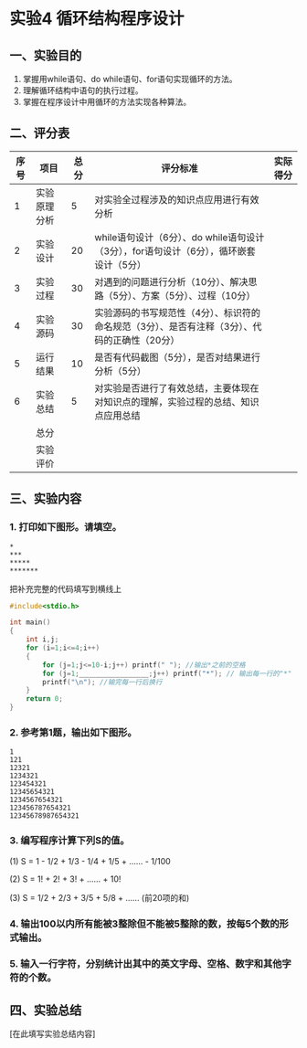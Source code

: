 # 实验4 循环结构程序设计

## 一、实验目的

1. 掌握用while语句、do while语句、for语句实现循环的方法。
2. 理解循环结构中语句的执行过程。
3. 掌握在程序设计中用循环的方法实现各种算法。

## 二、评分表

| 序号 | 项目 | 总分 | 评分标准 | 实际得分 |
|------|------|------|----------|-----------|
| 1 | 实验原理分析 | 5 | 对实验全过程涉及的知识点应用进行有效分析 | |
| 2 | 实验设计 | 20 | while语句设计（6分）、do while语句设计（3分），for语句设计（6分），循环嵌套设计（5分） | |
| 3 | 实验过程 | 30 | 对遇到的问题进行分析（10分）、解决思路（5分）、方案（5分）、过程（10分） | |
| 4 | 实验源码 | 30 | 实验源码的书写规范性（4分）、标识符的命名规范（3分）、是否有注释（3分）、代码的正确性（20分） | |
| 5 | 运行结果 | 10 | 是否有代码截图（5分），是否对结果进行分析（5分） | |
| 6 | 实验总结 | 5 | 对实验是否进行了有效总结，主要体现在对知识点的理解，实验过程的总结、知识点应用总结 | |
| | 总分 | | | |
| | 实验评价 | | | |

## 三、实验内容

### 1. 打印如下图形。请填空。

```
*
***
*****
*******
```

把补充完整的代码填写到横线上

```c
#include<stdio.h>

int main()
{
    int i,j;
    for (i=1;i<=4;i++)
    {
        for (j=1;j<=10-i;j++) printf(" "); //输出*之前的空格
        for (j=1;_________________;j++) printf("*"); // 输出每一行的"*"
        printf("\n"); //输完每一行后换行
    }
    return 0;
}
```

### 2. 参考第1题，输出如下图形。

```
1
121
12321
1234321
123454321
12345654321
1234567654321
123456787654321
12345678987654321
```

### 3. 编写程序计算下列S的值。

(1) S = 1 - 1/2 + 1/3 - 1/4 + 1/5 + ...... - 1/100

(2) S = 1! + 2! + 3! + ...... + 10!

(3) S = 1/2 + 2/3 + 3/5 + 5/8 + ...... (前20项的和)

### 4. 输出100以内所有能被3整除但不能被5整除的数，按每5个数的形式输出。

### 5. 输入一行字符，分别统计出其中的英文字母、空格、数字和其他字符的个数。

## 四、实验总结

[在此填写实验总结内容]
